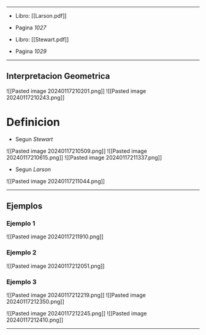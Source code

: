 
---
- Libro: [[Larson.pdf]]
- Pagina *1027*

- Libro: [[Stewart.pdf]]
- Pagina *1029*
---
## Interpretacion Geometrica


![[Pasted image 20240117210201.png]]
![[Pasted image 20240117210243.png]]
# Definicion

- Segun *Stewart*

![[Pasted image 20240117210509.png]]
![[Pasted image 20240117210615.png]]
![[Pasted image 20240117211337.png]]

- Segun *Larson*

![[Pasted image 20240117211044.png]]

---
## Ejemplos

### Ejemplo 1

![[Pasted image 20240117211910.png]]


### Ejemplo 2

![[Pasted image 20240117212051.png]]


### Ejemplo 3

![[Pasted image 20240117212219.png]]
![[Pasted image 20240117212350.png]]

![[Pasted image 20240117212245.png]]
![[Pasted image 20240117212410.png]]


---



